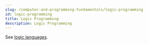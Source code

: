 ```yaml
---
slug: /computer-and-programming-fundamentals/logic-programming
id: logic-programming
title: Logic Programming
description: Logic Programming
---
```


See [logic languages](/programming-language-theory/logic-languages).
